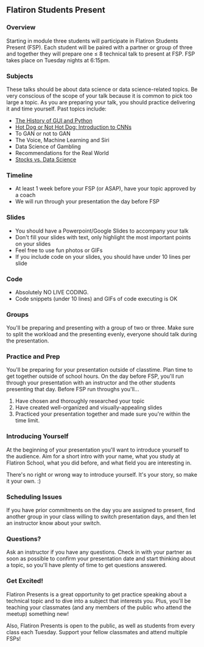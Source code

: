 ## Flatiron Students Present

### Overview
Starting in module three students will participate in Flatiron Students Present (FSP). Each student will be paired with a partner or group of three and together they will prepare one ≤ 8 technical talk to present at FSP. FSP takes place on Tuesday nights at 6:15pm.


### Subjects
These talks should be about data science or data science-related topics. Be very conscious of the scope of your talk because it is common to pick too large a topic. As you are preparing your talk, you should practice delivering it and time yourself. Past topics include:

- [The History of GUI and Python](https://docs.google.com/presentation/d/1OO0gNOCWwCdxigI_qBSvkFd91LoDjW8PKsKAgjJE-Io/edit#slide=id.p)
- [Hot Dog or Not Hot Dog: Introduction to CNNs](https://docs.google.com/presentation/d/1Eta3pvqTTIyT-WPiKl-CdR_VDcBqyiKNTVDJkhKtm6E/edit#slide=id.g4c8f6f631a_0_114)
- To GAN or not to GAN
- The Voice, Machine Learning and Siri
- Data Science of Gambling
- Recommendations for the Real World
- [Stocks vs. Data Science](https://docs.google.com/presentation/d/14aFahkyFXkFGKGFmASOIM-vQz95K05L767VNK07Qf5Y/edit#slide=id.gcb9a0b074_1_0)

### Timeline
- At least 1 week before your FSP (or ASAP), have your topic approved by a coach
- We will run through your presentation the day before FSP


### Slides
- You should have a Powerpoint/Google Slides to accompany your talk
- Don't fill your slides with text, only highlight the most important points on your slides
- Feel free to use fun photos or GIFs
- If you include code on your slides, you should have under 10 lines per slide


### Code
- Absolutely NO LIVE CODING.
- Code snippets (under 10 lines) and GIFs of code executing is OK


### Groups
You'll be preparing and presenting with a group of two or three. Make sure to split the workload and the presenting evenly, everyone should talk during the presentation.

### Practice and Prep
You'll be preparing for your presentation outside of classtime. Plan time to get together outside of school hours. On the day before FSP, you'll run through your presentation with an instructor and the other students presenting that day. Before FSP run throughs you'll...
  1. Have chosen and thoroughly researched your topic
  2. Have created well-organized and visually-appealing slides
  3. Practiced your presentation together and made sure you're within the time limit.

### Introducing Yourself

At the beginning of your presentation you'll want to introduce yourself to the audience. Aim for a short intro with your name, what you study at Flatiron School, what you did before, and what field you are interesting in.

There's no right or wrong way to introduce yourself. It's your story, so make it your own. :)

### Scheduling Issues
If you have prior commitments on the day you are assigned to present, find another group in your class willing to switch presentation days, and then let an instructor know about your switch.

### Questions?
Ask an instructor if you have any questions. Check in with your partner as soon as possible to confirm your presentation date and start thinking about a topic, so you'll have plenty of time to get questions answered.  

### Get Excited!
Flatiron Presents is a great opportunity to get practice speaking about a technical topic and to dive into a subject that interests you. Plus, you'll be teaching your classmates (and any members of the public who attend the meetup) something new!

Also, Flatiron Presents is open to the public, as well as students from every class each Tuesday. Support your fellow classmates and attend multiple FSPs!
